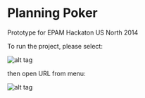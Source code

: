 Planning Poker
==============

Prototype for EPAM Hackaton US North 2014

To run the project, please select:

![alt tag](http://www.dropbox.com/s/0fp0qmi4i8aqahl/Screenshot%202014-09-15%2021.05.53.png?dl=1)

then open URL from menu:

![alt tag](http://www.dropbox.com/s/17xq7f2zz8xt8my/Screenshot%202014-09-15%2021.11.19.png?dl=1)
